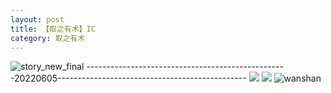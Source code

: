 ```yaml
---
layout: post
title: 【取之有术】IC
category: 取之有术
---
```

![story_new_final](http://rh8cub8wq.hd-bkt.clouddn.com/img/story_new_final_0322.png)
--------------------------------------------------20220605-----------------------------------------------
![](http://rh8dao9dj.hd-bkt.clouddn.com/img/IC-220605-1.jpg)
![](http://rh8dao9dj.hd-bkt.clouddn.com/img/IC-220605-2.jpg)
![wanshan](http://rh8cub8wq.hd-bkt.clouddn.com/img/wanshan.png)





  




